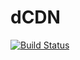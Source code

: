 # dCDN

[![Build Status](https://travis-ci.org/clostra/dcdn.svg?branch=master)](https://travis-ci.org/clostra/dcdn)
